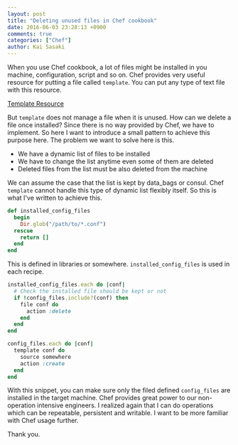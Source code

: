 ```yaml
---
layout: post
title: "Deleting unused files in Chef cookbook"
date: 2016-06-03 23:28:13 +0900
comments: true
categories: ["Chef"]
author: Kai Sasaki
---
```


When you use Chef cookbook, a lot of files might be installed in you machine, configuration, script and so on.
Chef provides very useful resource for putting a file called `template`. You can put any type of text file with this resource.

[Template Resource](https://docs.chef.io/templates.html)

But `template` does not manage a file when it is unused. How can we delete a file once installed?
Since there is no way provided by Chef, we have to implement. So here I want to introduce a small pattern to achieve
this purpose here. The problem we want to solve here is this.

* We have a dynamic list of files to be installed
* We have to change the list anytime even some of them are deleted
* Deleted files from the list must be also deleted from the machine

<!-- more -->

We can assume the case that the list is kept by data_bags or consul. Chef `template` cannot handle this type of dynamic
list flexibly itself. So this is what I've written to achieve this.

```ruby
def installed_config_files
  begin
    Dir.glob("/path/to/*.conf")
  rescue
    return []
  end
end
```

This is defined in libraries or somewhere. `installed_config_files` is used in each recipe.

```ruby
installed_config_files.each do |conf|
  # Check the installed file should be kept or not
  if !config_files.include?(conf) then
    file conf do
      action :delete
    end
  end
end

config_files.each do |conf|
  template conf do
    source somewhere
    action :create
  end
end
```

With this snippet, you can make sure only the filed defined `config_files` are installed in the target machine.
Chef provides great power to our non-operation intensive engineers. I realized again that I can do operations which can be
repeatable, persistent and writable. I want to be more familiar with Chef usage further.

Thank you.
